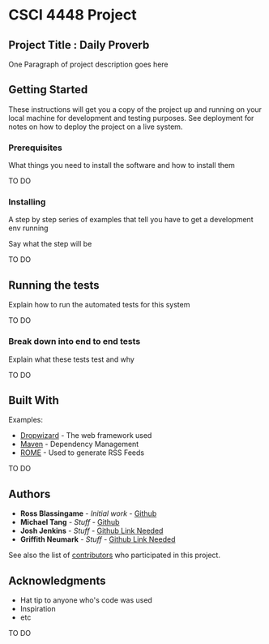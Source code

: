 # CSCI 4448 Project 

## Project Title : Daily Proverb

One Paragraph of project description goes here

## Getting Started

These instructions will get you a copy of the project up and running on your local machine for development and testing purposes. See deployment for notes on how to deploy the project on a live system.

### Prerequisites

What things you need to install the software and how to install them

TO DO

### Installing

A step by step series of examples that tell you have to get a development env running

Say what the step will be

TO DO

## Running the tests

Explain how to run the automated tests for this system

TO DO

### Break down into end to end tests

Explain what these tests test and why

TO DO

## Built With

Examples:
* [Dropwizard](http://www.dropwizard.io/1.0.2/docs/) - The web framework used
* [Maven](https://maven.apache.org/) - Dependency Management
* [ROME](https://rometools.github.io/rome/) - Used to generate RSS Feeds

TO DO

## Authors

* **Ross Blassingame** - *Initial work* - [Github](https://github.com/RossBlassingame)
* **Michael Tang** - *Stuff* - [Github](https://github.com/mita4829)
* **Josh Jenkins** - *Stuff* - [Github Link Needed](https://github.com/)
* **Griffith Neumark** - *Stuff* - [Github Link Needed](https://github.com/)

See also the list of [contributors](https://github.com/RossBlassingame/CSCI4448Project/graphs/contributors) who participated in this project.

## Acknowledgments

* Hat tip to anyone who's code was used
* Inspiration
* etc

TO DO

